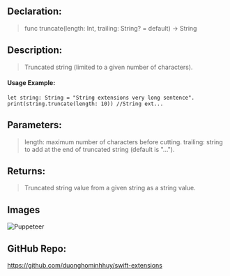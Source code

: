 ## Declaration: 
> func truncate(length: Int, trailing: String? = default) -> String


## Description: 
> Truncated string (limited to a given number of characters).


#### Usage Example: 
`````
let string: String = "String extensions very long sentence".
print(string.truncate(length: 10)) //String ext...
`````

## Parameters: 
> length: maximum number of characters before cutting.
> trailing: string to add at the end of truncated string (default is "...").


## Returns: 
> Truncated string value from a given string as a string value.


## Images
![Puppeteer](https://octodex.github.com/images/puppeteer.png)


## GitHub Repo:
https://github.com/duonghominhhuy/swift-extensions



